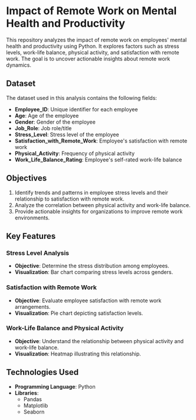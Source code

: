 # Impact of Remote Work on Mental Health and Productivity

This repository analyzes the impact of remote work on employees' mental health and productivity using Python. 
It explores factors such as stress levels, work-life balance, physical activity, and satisfaction with remote work. 
The goal is to uncover actionable insights about remote work dynamics.

## Dataset

The dataset used in this analysis contains the following fields:

- **Employee_ID**: Unique identifier for each employee
- **Age**: Age of the employee
- **Gender**: Gender of the employee
- **Job_Role**: Job role/title
- **Stress_Level**: Stress level of the employee
- **Satisfaction_with_Remote_Work**: Employee's satisfaction with remote work
- **Physical_Activity**: Frequency of physical activity
- **Work_Life_Balance_Rating**: Employee's self-rated work-life balance

## Objectives

1. Identify trends and patterns in employee stress levels and their relationship to satisfaction with remote work.
2. Analyze the correlation between physical activity and work-life balance.
3. Provide actionable insights for organizations to improve remote work environments.

## Key Features

### Stress Level Analysis
- **Objective**: Determine the stress distribution among employees.
- **Visualization**: Bar chart comparing stress levels across genders.

### Satisfaction with Remote Work
- **Objective**: Evaluate employee satisfaction with remote work arrangements.
- **Visualization**: Pie chart depicting satisfaction levels.

### Work-Life Balance and Physical Activity
- **Objective**: Understand the relationship between physical activity and work-life balance.
- **Visualization**: Heatmap illustrating this relationship.

## Technologies Used

- **Programming Language**: Python
- **Libraries**:
  - Pandas
  - Matplotlib
  - Seaborn
